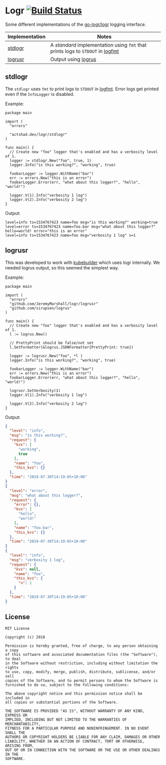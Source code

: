 # Logr [![Build Status](https://travis-ci.com/activeshadow/logr.svg?branch=master)](https://travis-ci.com/activeshadow/logr)

Some different implementations of the
[go-logr/logr](https://github.com/go-logr/logr) logging interface.

| Implementation | Notes |
|---|---|
|[stdlogr](stdlogr)| A *standard* implementation using `fmt` that prints logs to `STDOUT` in [logfmt](http://godoc.org/github.com/kr/logfmt)|
|[logrusr](logrusr)|Output using [logrus](https://github.com/sirupsen/logrus)

## stdlogr

The `stdlogr` uses `fmt` to print logs to `STDOUT` in
[logfmt](http://godoc.org/github.com/kr/logfmt). Error logs get printed even
if the `InfoLogger` is disabled.

Example:

```
package main

import (
  "errors"

  "actshad.dev/logr/stdlogr"
)

func main() {
  // Create new "foo" logger that's enabled and has a verbosity level of 1.
  logger := stdlogr.New("foo", true, 1)
  logger.Info("is this working?", "working", true)

  foobarLogger := logger.WithName("bar")
  err := errors.New("this is an error")
  foobarLogger.Error(err, "what about this logger?", "hello", "world!")

  logger.V(1).Info("verbosity 1 log")
  logger.V(2).Info("verbosity 2 log")
}
```

Output:

```
level=info ts=1534767423 name=foo msg="is this working?" working=true
level=error ts=1534767423 name=foo.bar msg="what about this logger?" hello=world! error="this is an error"
level=info ts=1534767423 name=foo msg="verbosity 1 log" v=1
```

## logrusr

This was developed to work with [kubebuilder](https://github.com/kubernetes-sigs/kubebuilder) which uses logr internally. We needed logrus output, so this seemed the simplest way.

Example:


```
package main

import (
  "errors"
  "github.com/JeremyMarshall/logr/logrusr"
  "github.com/sirupsen/logrus"
)

func main() {
  // Create new "foo" logger that's enabled and has a verbosity level of 1.
  l := logrus.New()
  
  // PrettyPrint should be false/not set 
  l.SetFormatter(&logrus.JSONFormatter{PrettyPrint: true})

  logger := logrusr.New("foo", *l ) 
  logger.Info("is this working?", "working", true)

  foobarLogger := logger.WithName("bar")
  err := errors.New("this is an error")
  foobarLogger.Error(err, "what about this logger?", "hello", "world!")

  logrusr.SetVerbosity(1)
  logger.V(1).Info("verbosity 1 log")
  
  logger.V(2).Info("verbosity 2 log")
}
```

Output:

```json
{
  "level": "info",
  "msg": "is this working?",
  "request": {
    "kvs": [
      "working",
      true
    ],
    "name": "foo",
    "this_kvs": {}
  },
  "time": "2019-07-30T14:19:05+10:00"
}
{
  "level": "error",
  "msg": "what about this logger?",
  "request": {
    "error": {},
    "kvs": [
      "hello",
      "world!"
    ],
    "name": "foo.bar",
    "this_kvs": {}
  },
  "time": "2019-07-30T14:19:05+10:00"
}
{
  "level": "info",
  "msg": "verbosity 1 log",
  "request": {
    "kvs": null,
    "name": "foo",
    "this_kvs": {
      "v": 1
    }
  },
  "time": "2019-07-30T14:19:05+10:00"
}
```

## License

```
MIT License

Copyright (c) 2018

Permission is hereby granted, free of charge, to any person obtaining a copy
of this software and associated documentation files (the "Software"), to deal
in the Software without restriction, including without limitation the rights
to use, copy, modify, merge, publish, distribute, sublicense, and/or sell
copies of the Software, and to permit persons to whom the Software is
furnished to do so, subject to the following conditions:

The above copyright notice and this permission notice shall be included in
all copies or substantial portions of the Software.

THE SOFTWARE IS PROVIDED "AS IS", WITHOUT WARRANTY OF ANY KIND, EXPRESS OR
IMPLIED, INCLUDING BUT NOT LIMITED TO THE WARRANTIES OF MERCHANTABILITY,
FITNESS FOR A PARTICULAR PURPOSE AND NONINFRINGEMENT. IN NO EVENT SHALL THE
AUTHORS OR COPYRIGHT HOLDERS BE LIABLE FOR ANY CLAIM, DAMAGES OR OTHER
LIABILITY, WHETHER IN AN ACTION OF CONTRACT, TORT OR OTHERWISE, ARISING FROM,
OUT OF OR IN CONNECTION WITH THE SOFTWARE OR THE USE OR OTHER DEALINGS IN THE
SOFTWARE.
```
